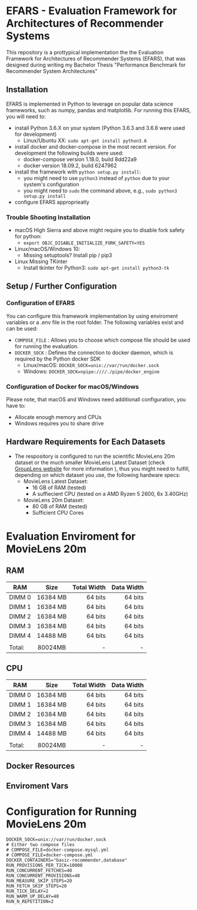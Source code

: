 # EFARS - Evaluation Framework for Architectures of Recommender Systems
This repository is a prottypical implementation the the Evaluation Framework for Architectures of Recommender Systems (EFARS), that was designed during writing my Bachelor Thesis "Performance Benchmark for Recommender
System Architectures"

## Installation
EFARS is implemented in Python to leverage on popular data science frameworks, such as numpy, pandas and matplotlib.
For running this EFARS, you will need to:
- install Python 3.6.X on your system (Python 3.6.3 and 3.6.8 were used for development)
    - Linux/Ubuntu XX: `sudo apt-get install python3.6`
- install docker and docker-compose in the most recent version. For development the following builds were used:
    - docker-compose version 1.18.0, build 8dd22a9
    - docker version 18.09.2, build 6247962
- install the framework with `python setup.py install`:
    - you might need to use `python3` instead of `python` due to your system's configuration
    - you might need to `sudo` the command above, e.g., `sudo python3 setup.py install`
- configure EFARS approprieatly

### Trouble Shooting Installation
- macOS High Sierra and above might require you to disable fork safety for python:
    - `export OBJC_DISABLE_INITIALIZE_FORK_SAFETY=YES`
- Linux/macOS/Windows 10:
    - Missing setuptools? Install pip / pip3
- Linux Missing TKinter
    - Install tkinter for Python3: `sudo apt-get install python3-tk`

## Setup / Further Configuration
### Configuration of EFARS
You can configure this framework implementation by using enviroment variables or a .env file in the root folder. The following variables exist and can be used:
- `COMPOSE_FILE` : Allows you to choose which compose file should be used for running the evaluation.
- `DOCKER_SOCK` : Defines the connection to docker daemon, which is required by the Python docker SDK
    - Linux/macOS: `DOCKER_SOCK=unix://var/run/docker.sock`
    - Windows: `DOCKER_SOCK=npipe:////./pipe/docker_engine`

### Configuration of Docker for macOS/Windows
Please note, that macOS and Windows need additionall configuration, you have to:
- Allocate enough memory and CPUs 
- Windows requires you to share drive

## Hardware Requirements for Each Datasets
- The respository is configured to run the scientific MovieLens 20m dataset or the much smaller MovieLens Latest Dataset (check [GroupLens website]( https://grouplens.org/datasets/movielens/) for more information ), thus you might need to fulfill, depending on which dataset you use, the following hardware specs:
    - MovieLens Latest Dataset:
        - 16 GB of RAM (tested)
        - A suffiecient CPU (tested on a AMD Ryzen 5 2600, 6x 3.40GHz)
    - MovieLens 20m Dataset:
        - 80 GB of RAM (tested)
        - Sufficient CPU Cores

# Evaluation Enviroment for MovieLens 20m
## RAM
| RAM           | Size           | Total Width | Data Width  |
| ------------- |:--------------:| -----------:| ----------: |
| DIMM 0        |       16384 MB | 64 bits     | 64 bits     |
| DIMM 1        |       16384 MB | 64 bits     | 64 bits     |
| DIMM 2        |       16384 MB | 64 bits     | 64 bits     |
| DIMM 3        |       16384 MB | 64 bits     | 64 bits     |
| DIMM 4        |       14488 MB | 64 bits     | 64 bits     |
|               |                |             |             |
| Total:        | 80024MB        | -           | -           |

## CPU
| RAM           | Size           | Total Width | Data Width  |
| ------------- |:--------------:| -----------:| ----------: |
| DIMM 0        |       16384 MB | 64 bits     | 64 bits     |
| DIMM 1        |       16384 MB | 64 bits     | 64 bits     |
| DIMM 2        |       16384 MB | 64 bits     | 64 bits     |
| DIMM 3        |       16384 MB | 64 bits     | 64 bits     |
| DIMM 4        |       14488 MB | 64 bits     | 64 bits     |
|               |                |             |             |
| Total:        | 80024MB        | -           | -           |

## Docker Resources


## Enviroment Vars
# Configuration for Running MovieLens 20m
```console
DOCKER_SOCK=unix://var/run/docker.sock
# Either two compose files
# COMPOSE_FILE=docker-compose.mysql.yml
# COMPOSE_FILE=docker-compose.yml
DOCKER_CONTAINERS="basic-recommender,database"
RUN_PROVISIONS_PER_TICK=10000
RUN_CONCURRENT_FETCHES=40
RUN_CONCURRENT_PROVISIONS=40
RUN_MEASURE_SKIP_STEPS=20
RUN_FETCH_SKIP_STEPS=20
RUN_TICK_DELAY=2
RUN_WARM_UP_DELAY=40
RUN_N_REPETITION=2
